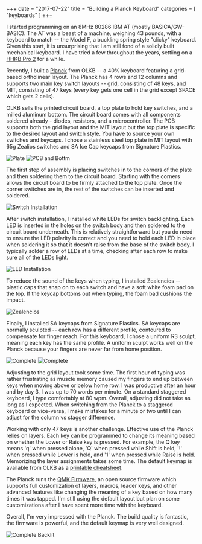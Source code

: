+++
date = "2017-07-22"
title = "Building a Planck Keyboard"
categories = [ "keyboards" ]
+++

I started programming on an 8MHz 80286 IBM AT (mostly BASICA/GW-BASIC). The AT was a beast of a machine, weighing 43 pounds, with a keyboard to match -- the Model F, a buckling spring style "clicky" keyboard. Given this start, it is unsurprising that I am still fond of a solidly built mechanical keyboard. I have tried a few throughout the years, settling on a [HHKB Pro 2](https://en.wikipedia.org/wiki/Happy_Hacking_Keyboard) for a while.

Recently, I built a [Planck](https://olkb.com/planck) from OLKB -- a 40% keyboard featuring a grid-based ortholinear layout. The Planck has 4 rows and 12 columns and supports two main key switch layouts -- grid, consisting of 48 keys, and MIT, consisting of 47 keys (every key gets one cell in the grid except SPACE which gets 2 cells).

OLKB sells the printed circuit board, a top plate to hold key switches, and a milled aluminum bottom. The circuit board comes with all components soldered already - diodes, resistors, and a microcontroller. The PCB supports both the grid layout and the MIT layout but the top plate is specific to the desired layout and switch style. You have to source your own switches and keycaps. I chose a stainless steel top plate in MIT layout with 65g Zealios switches and SA Ice Cap keycaps from Signature Plastics.

![Plate](/planck/plate.jpg)
![PCB and Bottm](/planck/pcb.jpg)

The first step of assembly is placing switches in to the corners of the plate and then soldering them to the circuit board. Starting with the corners allows the circuit board to be firmly attached to the top plate. Once the corner switches are in, the rest of the switches can be inserted and soldered.

![Switch Installation](/planck/switches.jpg)

After switch installation, I installed white LEDs for switch backlighting. Each LED is inserted in the holes on the switch body and then soldered to the circuit board underneath. This is relatively straightforward but you do need to ensure the LED polarity is correct and you need to hold each LED in place when soldering it so that it doesn't raise from the base of the switch body. I typically solder a row of LEDs at a time, checking after each row to make sure all of the LEDs light.

![LED Installation](/planck/leds.jpg)

To reduce the sound of the keys when typing, I installed Zealencios -- plastic caps that snap on to each switch and have a soft white foam pad on the top. If the keycap bottoms out when typing, the foam bad cushions the impact.

![Zealencios](/planck/zealencios.jpg)

Finally, I installed SA keycaps from Signature Plastics. SA keycaps are normally sculpted -- each row has a different profile, contoured to compensate for finger reach. For this keyboard, I chose a uniform R3 sculpt, meaning each key has the same profile. A uniform sculpt works well on the Planck because your fingers are never far from home position.

![Complete](/planck/complete.jpg)
![Complete](/planck/complete2.jpg)

Adjusting to the grid layout took some time. The first hour of typing was rather frustrating as muscle memory caused my fingers to end up between keys when moving above or below home row. I was productive after an hour and by day 3, I was up to 70 words per minute. On a standard staggered keyboard, I type comfortably at 80 wpm. Overall, adjusting did not take as long as I expected. When switching from the Planck to a staggered keyboard or vice-versa, I make mistakes for a minute or two until I can adjust for the column vs stagger difference.

Working with only 47 keys is another challenge. Effective use of the Planck relies on layers. Each key can be programmed to change its meaning based on whether the Lower or Raise key is pressed. For example, the Q key means 'q' when pressed alone, 'Q' when pressed while Shift is held, '!' when pressed while Lower is held, and '1' when pressed while Raise is held. Memorizing the layer assignments takes some time. The default keymap is available from OLKB as a [printable cheatsheet](https://github.com/qmk/qmk_firmware/releases/download/planck-4.0/planck-keymap-v4.pdf).

The Planck runs the [QMK Firmware](https://docs.qmk.fm), an open source firmware which supports full customization of layers, macros, leader keys, and other advanced features like changing the meaning of a key based on how many times it was tapped. I'm still using the default layout but plan on some customizations after I have spent more time with the keyboard.

Overall, I'm very impressed with the Planck. The build quality is fantastic, the firmware is powerful, and the default keymap is very well designed.

![Complete Backlit](/planck/complete-bl.jpg)
